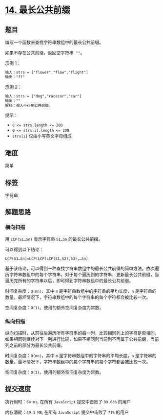 # [14. 最长公共前缀](https://leetcode-cn.com/problems/longest-common-prefix/)

## 题目

编写一个函数来查找字符串数组中的最长公共前缀。

如果不存在公共前缀，返回空字符串  `""`。

示例 1：

```txt
输入：strs = ["flower","flow","flight"]
输出："fl"
```

示例 2：

```txt
输入：strs = ["dog","racecar","car"]
输出：""
解释：输入不存在公共前缀。
```

提示：

- `0 <= strs.length <= 200`
- `0 <= strs[i].length <= 200`
- `strs[i]` 仅由小写英文字母组成

## 难度

简单

## 标签

字符串

## 解题思路

### 横向扫描

用 `LCP(S1…Sn)` 表示字符串 `S1…Sn` 的最长公共前缀。

可以得到以下结论：

`LCP(S1…Sn)=LCP(LCP(LCP(S1,S2),S3),…Sn)`

基于该结论，可以得到一种查找字符串数组中的最长公共前缀的简单方法。依次遍历字符串数组中的每个字符串，对于每个遍历到的字符串，更新最长公共前缀，当遍历完所有的字符串以后，即可得到字符串数组中的最长公共前缀。

时间复杂度：`O(mn)`，其中 `m` 是字符串数组中的字符串的平均长度，`n` 是字符串的数量。最坏情况下，字符串数组中的每个字符串的每个字符都会被比较一次。

空间复杂度：`O(1)`。使用的额外空间复杂度为常数。

### 纵向扫描

纵向扫描时，从前往后遍历所有字符串的每一列，比较相同列上的字符是否相同，如果相同则继续对下一列进行比较，如果不相同则当前列不再属于公共前缀，当前列之前的部分为最长公共前缀。

时间复杂度：`O(mn)`，其中 `m` 是字符串数组中的字符串的平均长度，`n` 是字符串的数量。最坏情况下，字符串数组中的每个字符串的每个字符都会被比较一次。

空间复杂度：`O(1)`。使用的额外空间复杂度为常数。

## 提交速度

执行用时：`64 ms`, 在所有 `JavaScript` 提交中击败了 `99.63%` 的用户

内存消耗：`39.1 MB`, 在所有 `JavaScript` 提交中击败了 `71%` 的用户
